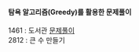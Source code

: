 #### 탐욕 알고리즘(Greedy)를 활용한 문제풀이
   1461 : 도서관 [문제풀이](https://chanos.tistory.com/entry/%EB%B0%B1%EC%A4%80-1461%EB%B2%88-%EB%8F%84%EC%84%9C%EA%B4%80-%ED%8C%8C%EC%9D%B4%EC%8D%AC-%EB%AC%B8%EC%A0%9C%ED%92%80%EC%9D%B4)  
   2812 : 큰 수 만들기 
